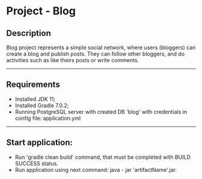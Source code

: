 # Project - Blog

## Description

Blog project represents a simple social network, where users (bloggers) can create a blog and publish posts. They can follow other bloggers, and do activities such as like theirs posts or write comments.

---

## Requirements
* Installed JDK 11;
* Installed Gradle 7.0.2;
* Running PostgreSQL server with created DB 'blog' with credentials in config file: application.yml

---

## Start application:
* Run 'gradle clean build' command, that must be completed with BUILD SUCCESS status.
* Run application using next command: java - jar 'artifactName'.jar.
